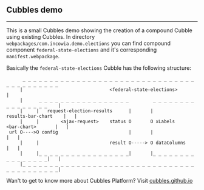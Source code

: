 ## Cubbles <federal-state-elections> demo

<hr/>

This is a small Cubbles demo showing the creation of a compound Cubble using existing Cubbles. In directory  `webpackages/com.incowia.demo.elections` you can find compound component `federal-state-elections` and it's corresponding `manifest.webpackage`.

Basically the `federal-state-elections` Cubble has the following structure:

```
      _ _ _ _ _ _ _ _ _ _ _ _ _ _ _ _ _ _ _ _ _ _ _ _ _ _ _ _ _ _ _ _ _ _ _ _ _ _ _ _ _ _
     |                                <federal-state-elections>                          |
     |      _ _ _ _ _ _ _ _ _ _ _ _ _ _ _ _ _         _ _ _ _ _ _ _ _ _ _ _ _ _ _ _ _    |
     |     |   request-election-results      |       |          results-bar-chart    |   |
     |     |        <ajax-request>    status O       O xLabels     <bar-chart>       |   |
 url O---->O config                          |       |                               |   |
     |     |                          result O-----> O dataColumns                   |   |
     |     |_ _ _ _ _ _ _ _ _ _ _ _ _ _ _ _ _|       |_ _ _ _ _ _ _ _ _ _ _ _ _ _ _ _|   |
     |_ _ _ _ _ _ _ _ _ _ _ _ _ _ _ _ _ _ _ _ _ _ _ _ _ _ _ _ _ _ _ _ _ _ _ _ _ _ _ _ _ _|

```

Wan't to get to know more about Cubbles Platform? Visit [cubbles.github.io](http://cubbles.github.io/)
